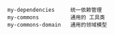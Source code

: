    
    my-dependencies     统一依赖管理 
    my-commons          通用的 工具类
    my-commons-domain   通用的领域模型
